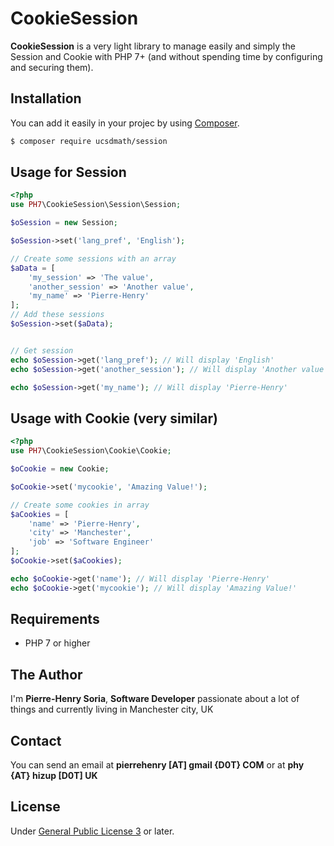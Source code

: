 # CookieSession

**CookieSession** is a very light library to manage easily and simply the Session and Cookie with PHP 7+ (and without spending time by configuring and securing them).


## Installation

 You can add it easily in your projec by using [Composer](https://getcomposer.org/).


```bash
$ composer require ucsdmath/session
 ```


## Usage for Session

```PHP
<?php
use PH7\CookieSession\Session\Session;

$oSession = new Session;

$oSession->set('lang_pref', 'English');

// Create some sessions with an array
$aData = [
    'my_session' => 'The value',
    'another_session' => 'Another value',
    'my_name' => 'Pierre-Henry'
];
// Add these sessions
$oSession->set($aData);


// Get session
echo $oSession->get('lang_pref'); // Will display 'English'
echo $oSession->get('another_session'); // Will display 'Another value'

echo $oSession->get('my_name'); // Will display 'Pierre-Henry'
```


## Usage with Cookie (very similar)

```PHP
<?php
use PH7\CookieSession\Cookie\Cookie;

$oCookie = new Cookie;

$oCookie->set('mycookie', 'Amazing Value!');

// Create some cookies in array
$aCookies = [
    'name' => 'Pierre-Henry',
    'city' => 'Manchester',
    'job' => 'Software Engineer'
];
$oCookie->set($aCookies);

echo $oCookie->get('name'); // Will display 'Pierre-Henry'
echo $oCookie->get('mycookie'); // Will display 'Amazing Value!'
```


## Requirements

- PHP 7 or higher


## The Author

I'm **Pierre-Henry Soria**, **Software Developer** passionate about a lot of things and currently living in Manchester city, UK


## Contact

You can send an email at **pierrehenry [AT] gmail {D0T} COM** or at **phy {AT} hizup [D0T] UK**


## License

Under [General Public License 3](http://www.gnu.org/licenses/gpl.html) or later.
